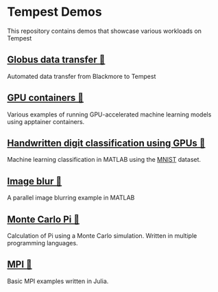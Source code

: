 # Tempest Demos
This repository contains demos that showcase various workloads on Tempest

## [Globus data transfer 📁](globus-automated-transfer)

Automated data transfer from Blackmore to Tempest

## [GPU containers 📁](gpu-containers)

Various examples of running GPU-accelerated machine learning models using apptainer containers.

## [Handwritten digit classification using GPUs 📁](mnist)

Machine learning classification in MATLAB using the [MNIST](https://en.wikipedia.org/wiki/MNIST_database) dataset.

## [Image blur 📁](image-blur)

A parallel image blurring example in MATLAB

## [Monte Carlo Pi 📁](monte-carlo-pi)

Calculation of Pi using a Monte Carlo simulation. Written in multiple programming languages.

## [MPI 📁](mpi)

Basic MPI examples written in Julia.

